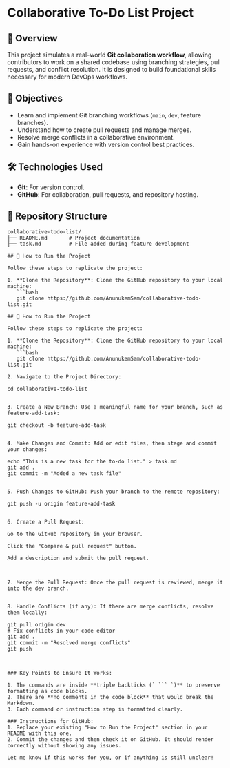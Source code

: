 # Collaborative To-Do List Project

## 🚀 Overview
This project simulates a real-world **Git collaboration workflow**, allowing contributors to work on a shared codebase using branching strategies, pull requests, and conflict resolution. It is designed to build foundational skills necessary for modern DevOps workflows.

## 🎯 Objectives
- Learn and implement Git branching workflows (`main`, `dev`, feature branches).
- Understand how to create pull requests and manage merges.
- Resolve merge conflicts in a collaborative environment.
- Gain hands-on experience with version control best practices.

## 🛠️ Technologies Used
- **Git**: For version control.
- **GitHub**: For collaboration, pull requests, and repository hosting.

## 📂 Repository Structure
```plaintext
collaborative-todo-list/
├── README.md       # Project documentation
├── task.md         # File added during feature development

## 📝 How to Run the Project

Follow these steps to replicate the project:

1. **Clone the Repository**: Clone the GitHub repository to your local machine:
   ```bash
   git clone https://github.com/AnunukemSam/collaborative-todo-list.git

## 📝 How to Run the Project

Follow these steps to replicate the project:

1. **Clone the Repository**: Clone the GitHub repository to your local machine:
   ```bash
   git clone https://github.com/AnunukemSam/collaborative-todo-list.git

2. Navigate to the Project Directory:

cd collaborative-todo-list


3. Create a New Branch: Use a meaningful name for your branch, such as feature-add-task:

git checkout -b feature-add-task


4. Make Changes and Commit: Add or edit files, then stage and commit your changes:

echo "This is a new task for the to-do list." > task.md
git add .
git commit -m "Added a new task file"


5. Push Changes to GitHub: Push your branch to the remote repository:

git push -u origin feature-add-task


6. Create a Pull Request:

Go to the GitHub repository in your browser.

Click the "Compare & pull request" button.

Add a description and submit the pull request.



7. Merge the Pull Request: Once the pull request is reviewed, merge it into the dev branch.


8. Handle Conflicts (if any): If there are merge conflicts, resolve them locally:

git pull origin dev
# Fix conflicts in your code editor
git add .
git commit -m "Resolved merge conflicts"
git push



### Key Points to Ensure It Works:

1. The commands are inside **triple backticks (` ``` `)** to preserve formatting as code blocks.
2. There are **no comments in the code block** that would break the Markdown.
3. Each command or instruction step is formatted clearly.

### Instructions for GitHub:
1. Replace your existing "How to Run the Project" section in your README with this one.
2. Commit the changes and then check it on GitHub. It should render correctly without showing any issues.

Let me know if this works for you, or if anything is still unclear!

